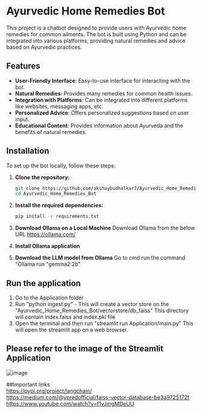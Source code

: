 # Ayurvedic Home Remedies Bot

This project is a chatbot designed to provide users with Ayurvedic home remedies for common ailments. The bot is built using Python and can be integrated into various platforms, providing natural remedies and advice based on Ayurvedic practices.

## Features

- **User-Friendly Interface**: Easy-to-use interface for interacting with the bot.
- **Natural Remedies**: Provides many remedies for common health issues.
- **Integration with Platforms**: Can be integrated into different platforms like websites, messaging apps, etc.
- **Personalized Advice**: Offers personalized suggestions based on user input.
- **Educational Content**: Provides information about Ayurveda and the benefits of natural remedies.


## Installation

To set up the bot locally, follow these steps:

1. **Clone the repository:**
   ```bash
   git clone https://github.com/akshaybudhalkar7/Ayurvedic_Home_Remedies_Bot.git
   cd Ayurvedic_Home_Remedies_Bot
   ```

2. **Install the required dependencies:**
   ```bash
   pip install -r requirements.txt
   ```

3. **Download Ollama on a Local Machine**
  Download Ollama from the below URL
  https://ollama.com/

4. **Install Ollama application**

5. **Download the LLM model from Ollama**
     Go to cmd
     run the command "Ollama run "gemma2:2b"

## Run the application

1. Go to the Application folder
2. Run "python ingest.py" - This will create a vector store on the "Ayurvedic_Home_Remedies_Bot/vectorstore/db_faiss" This directory will contain index.faiss and index.pkl file
3. Open the terminal and then run "streamlit run Application/main.py" This will open the streamlit app on a web browser.

## Please refer to the image of the Streamlit Application
![image](https://github.com/user-attachments/assets/7a057369-2af2-4999-924c-9555d9b69e39)


##Important links  
https://pypi.org/project/langchain/  
https://medium.com/@ypredofficial/faiss-vector-database-be3a9725172f  
https://www.youtube.com/watch?v=f1vJmgMDeUU

     


